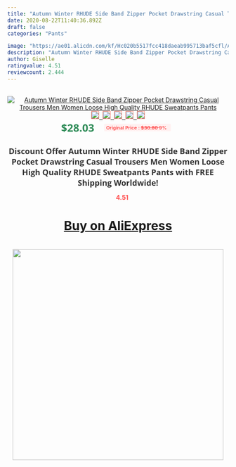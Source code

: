 ```yaml
---
title: "Autumn Winter RHUDE Side Band Zipper Pocket Drawstring Casual Trousers Men Women Loose High Quality RHUDE Sweatpants Pants"
date: 2020-08-22T11:40:36.892Z
draft: false
categories: "Pants"

image: "https://ae01.alicdn.com/kf/Hc020b5517fcc418daeab995713baf5cfl/Autumn-Winter-RHUDE-Side-Band-Zipper-Pocket-Drawstring-Casual-Trousers-Men-Women-Loose-High-Quality-RHUDE.jpg"
description: "Autumn Winter RHUDE Side Band Zipper Pocket Drawstring Casual Trousers Men Women Loose High Quality RHUDE Sweatpants Pants"
author: Giselle
ratingvalue: 4.51
reviewcount: 2.444
---
```

<br>
<div style="text-align: center;">
<a href="https://s.click.aliexpress.com/e/_ALtlA5" target="_blank" rel="nofollow noopener noreferrer"><img alt="Autumn Winter RHUDE Side Band Zipper Pocket Drawstring Casual Trousers Men Women Loose High Quality RHUDE Sweatpants Pants" class="magnifier-image" src="https://ae01.alicdn.com/kf/Hc020b5517fcc418daeab995713baf5cfl/Autumn-Winter-RHUDE-Side-Band-Zipper-Pocket-Drawstring-Casual-Trousers-Men-Women-Loose-High-Quality-RHUDE.jpg_640x640.jpg">
<br>
<img style="border:1px solid salmon" src="https://ae01.alicdn.com/kf/Hc020b5517fcc418daeab995713baf5cfl/Autumn-Winter-RHUDE-Side-Band-Zipper-Pocket-Drawstring-Casual-Trousers-Men-Women-Loose-High-Quality-RHUDE.jpg_120x120.jpg">&nbsp;&nbsp;<img style="border:1px solid salmon" src="https://ae01.alicdn.com/kf/H13ebd655f9f347278e8c9563c2ca5f51W/Autumn-Winter-RHUDE-Side-Band-Zipper-Pocket-Drawstring-Casual-Trousers-Men-Women-Loose-High-Quality-RHUDE.jpg_120x120.jpg">&nbsp;&nbsp;<img style="border:1px solid salmon" src="_120x120.jpg">&nbsp;&nbsp;<img style="border:1px solid salmon" src="_120x120.jpg">&nbsp;&nbsp;<img style="border:1px solid salmon" src="_120x120.jpg"></a></div><br0>
<div style="text-align: center;"><span style="background-color: white; border: 0px; box-sizing: border-box; color: seagreen; display: inline-block; font-family: &quot;open sans&quot; , &quot;arial&quot; , &quot;helvetica&quot; , sans-serif , &quot;heiti&quot;; font-size: 24px; font-stretch: inherit; font-weight: 700; line-height: inherit; margin: 0px 10px 0px 0px; padding: 0px; vertical-align: middle;">$28.03 </span>
<span style="background: rgb(255 , 241 , 241); border-radius: 3px; border: 0px; box-sizing: border-box; color: #ff4747; display: inline-block; font-family: inherit; font-size: 12px; font-stretch: inherit; font-style: inherit; font-variant: inherit; font-weight: 600; line-height: inherit; margin: 0px; padding: 2px 5px; transform: scale(0.9); vertical-align: middle;">Original Price : <b style="text-decoration: line-through;">$30.80 </b> 9%&nbsp;&nbsp;</span></div>
<h1 style="color: #333333; display: inline-block; font-family: &quot;open sans&quot; , &quot;arial&quot; , &quot;helvetica&quot; , sans-serif , &quot;heiti&quot;; font-size: 18px; font-stretch: inherit; font-weight: 700; text-align: center;">Discount Offer Autumn Winter RHUDE Side Band Zipper Pocket Drawstring Casual Trousers Men Women Loose High Quality RHUDE Sweatpants Pants with FREE Shipping Worldwide!</h1>
<div style="color: #ff4747; text-align: center;">
<img src="https://4.bp.blogspot.com/-M0ZcTcb-5uY/XleCXlxnR4I/AAAAAAAAAEc/OrjgMkXV1oMQFaCRZj5HQwOCBcu3w1FegCPcBGAYYCw/s1600/star.png" style="height: 15px;">&nbsp;<b>4.51</b></div>
<div class="button_cont" align="center"><a class="buynow_a" href="https://s.click.aliexpress.com/e/_ALtlA5" target="_blank" rel="nofollow noopener noreferrer"><H1>Buy on AliExpress</H1></a></div><br>
<div class="separator" style="clear: both; text-align: center;">
<img src="https://lh3.googleusercontent.com/-pTy5HemUv9M/XlePHvY0dAI/AAAAAAAAAE4/0nX5iRUoIWY8eMW9Dpxeirr157OZliDIgCLcBGAsYHQ/s1600/badge.gif" width="480">
</div>
